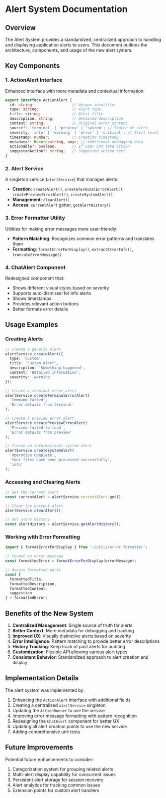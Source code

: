 # Alert System Documentation

## Overview

The Alert System provides a standardized, centralized approach to handling and displaying application alerts to users. This document outlines the architecture, components, and usage of the new alert system.

## Key Components

### 1. ActionAlert Interface

Enhanced interface with more metadata and contextual information:

```typescript
export interface ActionAlert {
  id: string;                 // Unique identifier
  type: string;               // Alert type
  title: string;              // Alert title
  description: string;        // Detailed description
  content: string;            // Original error content
  source?: 'terminal' | 'preview' | 'system'; // Source of alert
  severity: 'info' | 'warning' | 'error' | 'critical'; // Alert level
  timestamp: number;          // Creation timestamp
  metadata?: Record<string, any>; // Additional debugging data
  actionable?: boolean;       // If user can take action
  suggestedAction?: string;   // Suggested action text
}
```

### 2. Alert Service

A singleton service (`alertService`) that manages alerts:

- **Creation**: `createAlert()`, `createTerminalErrorAlert()`, `createPreviewErrorAlert()`, `createSystemAlert()`
- **Management**: `clearAlert()`
- **Access**: `currentAlert` getter, `getAlertHistory()`

### 3. Error Formatter Utility

Utilities for making error messages more user-friendly:

- **Pattern Matching**: Recognizes common error patterns and translates them
- **Formatting**: `formatErrorForDisplay()`, `extractErrorInfo()`, `truncateErrorMessage()`

### 4. ChatAlert Component

Redesigned component that:
- Shows different visual styles based on severity
- Supports auto-dismissal for info alerts
- Shows timestamps
- Provides relevant action buttons
- Better formats error details

## Usage Examples

### Creating Alerts

```typescript
// Create a generic alert
alertService.createAlert({
  type: 'custom',
  title: 'Custom Alert',
  description: 'Something happened',
  content: 'Detailed information',
  severity: 'warning'
});

// Create a terminal error alert
alertService.createTerminalErrorAlert(
  'Command failed', 
  'Error details from terminal'
);

// Create a preview error alert
alertService.createPreviewErrorAlert(
  'Preview failed to load', 
  'Error details from preview'
);

// Create an informational system alert
alertService.createSystemAlert(
  'Operation Complete',
  'Your files have been processed successfully',
  'info'
);
```

### Accessing and Clearing Alerts

```typescript
// Get the current alert
const currentAlert = alertService.currentAlert.get();

// Clear the current alert
alertService.clearAlert();

// Get alert history
const alertHistory = alertService.getAlertHistory();
```

### Working with Error Formatting

```typescript
import { formatErrorForDisplay } from '~/utils/error-formatter';

// Format an error message
const formattedError = formatErrorForDisplay(errorMessage);

// Access formatted parts
const {
  formattedTitle,
  formattedDescription,
  formattedContent,
  suggestion
} = formattedError;
```

## Benefits of the New System

1. **Centralized Management**: Single source of truth for alerts
2. **Better Context**: More metadata for debugging and tracking
3. **Improved UX**: Visually distinctive alerts based on severity
4. **Error Intelligence**: Pattern matching to provide better error descriptions
5. **History Tracking**: Keep track of past alerts for auditing
6. **Customization**: Flexible API allowing various alert types
7. **Consistent Behavior**: Standardized approach to alert creation and display

## Implementation Details

The alert system was implemented by:

1. Enhancing the `ActionAlert` interface with additional fields
2. Creating a centralized `alertService` singleton
3. Updating the `ActionRunner` to use the service
4. Improving error message formatting with pattern recognition
5. Redesigning the `ChatAlert` component for better UX
6. Updating all alert creation points to use the new service
7. Adding comprehensive unit tests

## Future Improvements

Potential future enhancements to consider:

1. Categorization system for grouping related alerts
2. Multi-alert display capability for concurrent issues
3. Persistent alert storage for session recovery
4. Alert analytics for tracking common issues
5. Extension points for custom alert handlers 